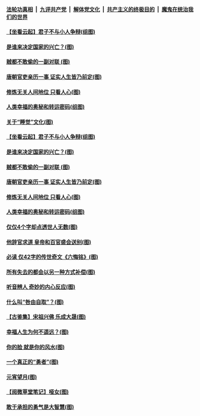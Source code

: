 

####  [法轮功真相](../../../../basic/blob/master/README.md?t=03040431) &nbsp;|&nbsp; [九评共产党](../../../../9ping.md/blob/master/README.md?t=03040431) &nbsp;|&nbsp; [解体党文化](../../../../jtdwh.md/blob/master/README.md?t=03040431)  &nbsp;|&nbsp; [共产主义的终极目的](../../../../gczydzjmd.md/blob/master/README.md?t=03040431) &nbsp;|&nbsp; [魔鬼在统治我们的世界](../../../../mgztzwmdsj.md/blob/master/README.md?t=03040431) 

#### [【坐看云起】君子不与小人争辩(组图)](../pages/p7/619553.md?t=03040431) 

#### [是谁来决定国家的兴亡？(图)](../pages/p7/964102.md?t=03040431) 

#### [贼都不敢偷的一副对联 (图)](../pages/p7/963963.md?t=03040431) 

#### [唐朝官吏亲历一事 证实人生皆乃前定(图)](../pages/p7/964017.md?t=03040431) 

#### [修炼无关人间地位 只看人心(图)](../pages/p7/964097.md?t=03040431) 

#### [人类幸福的奥秘和转运密码(组图)](../pages/p7/960947.md?t=03040431) 

#### [关于“睡觉”文化(图)](../pages/p7/963927.md?t=03040431) 

#### [【坐看云起】君子不与小人争辩(组图)](../pages/p7/619553.md?t=03040431) 

#### [是谁来决定国家的兴亡？(图)](../pages/p7/964102.md?t=03040431) 

#### [贼都不敢偷的一副对联 (图)](../pages/p7/963963.md?t=03040431) 

#### [唐朝官吏亲历一事 证实人生皆乃前定(图)](../pages/p7/964017.md?t=03040431) 

#### [修炼无关人间地位 只看人心(图)](../pages/p7/964097.md?t=03040431) 

#### [人类幸福的奥秘和转运密码(组图)](../pages/p7/960947.md?t=03040431) 

#### [仅仅4个字却点透世人无数(图)](../pages/p7/963734.md?t=03040431) 

#### [他辞官求道 皇帝和百官盛会送别(图)](../pages/p7/963811.md?t=03040431) 

#### [必读 仅42字的传世奇文《六悔铭》(图)](../pages/p7/963991.md?t=03040431) 

#### [所有失去的都会以另一种方式补偿(图)](../pages/p7/963637.md?t=03040431) 

#### [听音辨人 奇妙的内心反应(图)](../pages/p7/963899.md?t=03040431) 

#### [什么叫“咎由自取”？(图)](../pages/p7/960379.md?t=03040431) 

#### [【古鉴集】宋祖兴佛 乐成大晟(图)](../pages/p7/963974.md?t=03040431) 

#### [幸福人生为何不遥远？(图)](../pages/p7/962481.md?t=03040431) 

#### [你的脸 就是你的风水(图)](../pages/p7/963617.md?t=03040431) 

#### [一个真正的“勇者”(图)](../pages/p7/963807.md?t=03040431) 

#### [元宵望月(图)](../pages/p7/963931.md?t=03040431) 

#### [【阅微草堂笔记】哑女(图)](../pages/p7/956893.md?t=03040431) 

#### [敢于承担的勇气是大智慧(图)](../pages/p7/963598.md?t=03040431) 

